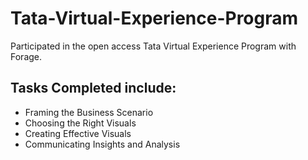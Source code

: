 # Tata-Virtual-Experience-Program
Participated in the open access Tata Virtual Experience Program with Forage.
## Tasks Completed include:
- Framing the Business Scenario
- Choosing the Right Visuals
- Creating Effective Visuals
- Communicating Insights and Analysis
